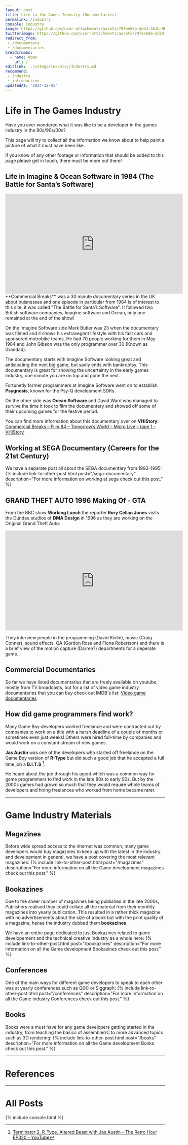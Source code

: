 ```yaml
---
layout: post
title: Life in the Games Industry (Documentaries)
permalink: /industry
console: industry
image: https://github.com/user-attachments/assets/79fee58b-dd24-4b1b-9b9e-6de863927463
twitterimage: https://github.com/user-attachments/assets/79fee58b-dd24-4b1b-9b9e-6de863927463
redirect_from:
 - /documentary
 - /documentaries
breadcrumbs:
  - name: Home
    url: /
editlink: ../categories/misc/Industry.md
recommend:
 - industry
 - introduction
updatedAt: '2024-12-01'
---
```


# Life in The Games Industry
<section class="postSection">
    <img data-image-full="https://github.com/user-attachments/assets/79fee58b-dd24-4b1b-9b9e-6de863927463" class="lazy-load wow slideInLeft postImage" />

 <div markdown="1" class="rr-post-markdown">
Have you ever wondered what it was like to be a developer in the games industry in the 80s/90s/00s? 
   
This page will try to collect all the information we know about to help paint a picture of what it must have been like.

If you know of any other footage or information that should be added to this page please get in touch, there must be more out there!
 </div>
</section> 



## Life in Imagine & Ocean Software in 1984 (The Battle for Santa’s Software)
<iframe width="560" height="315" src="https://www.youtube.com/embed/ChmQBK_EaUQ" title="YouTube video player" frameborder="0" allow="accelerometer; autoplay; clipboard-write; encrypted-media; gyroscope; picture-in-picture" allowfullscreen></iframe>
**Commercial Breaks** was a 30 minute documentary series in the UK about buisnesses and one episode in particular from 1984 is of interest to this site, it was called "The Battle for Santa’s Software". It followed two British software companies, Imagine software and Ocean, only one remained at the end of the show!

On the Imagine Software side Mark Butler was 23 when the documentary was filmed and it shows his extravegent lifestyle with his fast cars and sponsored motrobike teams. He had 70 people working for them in May 1984 and John Gibson was the only programmer over 30 (Known as Grandad).

The documentary starts with Imagine Software looking great and antisipating the next big game, but sadly ends with bankruptsy. This documentary is great for showing the uncertainty in the early games Industry, one minute you are on top and gone the next.

Fortunetly former programmers at Imagine Software went on to establish **Psygnosis**, known for the Psy-Q development SDKs.

On the other side was **Ocean Software** and David Ward who managed to survive the time it took to film the documentary and showed off some of their upcoming games for the festive period.

You can find more information about this documentary over on **VHiStory**: 
[Commercial Breaks – Film 84 – Tomorrow’s World – Micro Live – tape 1 - VHiStory](https://vhistory.wordpress.com/2022/12/10/commercial-breaks-film-84-tomorrows-world-micro-live-tape-1/)


## Working at SEGA Documentary (Careers for the 21st Century)
We have a separate post all about the SEGA documentary from 1993-1995:
{% include link-to-other-post.html post="/sega-documentary" description="For more information on working at sega check out this post." %}


## GRAND THEFT AUTO 1996 Making Of - GTA
From the BBC show **Working Lunch** the reporter **Rory Cellan Jones** visits the Dundee studios of **DMA Design** in 1996 as they are working on the Original Grand Theft Auto:
<iframe width="560" height="315" src="https://www.youtube.com/embed/7vWSi44ZTSw?si=_QcOERTiK1P1pDy3" title="YouTube video player" frameborder="0" allow="accelerometer; autoplay; clipboard-write; encrypted-media; gyroscope; picture-in-picture; web-share" referrerpolicy="strict-origin-when-cross-origin" allowfullscreen></iframe>

They interview people in the programming (David Kivlin), music (Craig Conner), sound effects, QA (Gordon Ross and  Fiona Robertson) and there is a brief view of the motion capture (Darren?) departments for a deperate game.

## Commercial Documentaries
So far we have listed documentaries that are freely available on youtube, mostly from TV broadcasts, but for a list of video game industry documentaries that you can buy check out IMDB's list:
[Video game documentaries](https://www.imdb.com/list/ls079153183/)


## How did game programmers find work?
Many Game Boy developers worked freelance and were contracted out by companies to work on a title with a harsh deadline of a couple of months or sometimes even just weeks! Others were hired full-time by companies and would work on a constant stream of new games.

**Jas Austin** was one of the developers who started off freelance on the Game Boy version of **R-Type** but did such a good job that he accepted a full time job a **B.I.T.S** [^1].

He heard about the job through his agent which was a common way for game programmers to find work in the late 80s to early 90s. But by the 2000s games had grown so much that they would require whole teams of developers and hiring freelances who worked from home became rarer.

---
# Game Industry Materials

## Magazines
Before wide spread access to the internet was common, many game developers would buy magazines to keep up with the latest in the industry and development in general, we have a post covering the most relevant magazines:
{% include link-to-other-post.html post="/magazines" description="For more information on all the Game development magazines check out this post." %}

## Bookazines
Due to the sheer number of magazines being published in the late 2000s, Publishers realised they could collate all the material from their monthly magazines into yearly publication.
This resulted in a rather thick magazine with no advertisements about the size of a book but with the print quality of a magazine, hense the industry dubbed them **bookazines**.

We have an entire page dedicated to just Bookazines related to game developement and the technical creative industry as a whole here:
{% include link-to-other-post.html post="/bookazines" description="For more information on all the Game development Bookazines check out this post." %}

## Conferences
One of the main ways for different game developers to speak to each other was at yearly conferences such as GDC or Siggraph:
{% include link-to-other-post.html post="/conferences" description="For more information on all the Game industry Conferences check out this post." %}

## Books
Books were a must have for any game developers getting started in the industry, from teaching the basics of assembler/C to more advanced topics such as 3D rendering:
{% include link-to-other-post.html post="/books" description="For more information on all the Game development Books check out this post." %}

---
# References
[^1]: [Terminator 2, R-Type, Altered Beast with Jas Austin - The Retro Hour EP320 - YouTube](https://www.youtube.com/watch?v=5ilnsca4jYc)

---
# All Posts


<div>
  
{% include console.html %}

</div>
